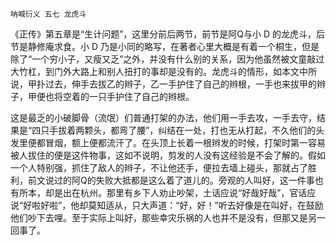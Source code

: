     呐喊衍义 五七 龙虎斗 

   《正传》第五章是“生计问题”，这里分前后两节，前节是阿Q与小 D 的龙虎斗，后节是静修庵求食。小 D 乃是小同的略写，在著者心里大概是有着一个桐生，但是除了“一个穷小子，又瘦又乏”之外，并没有什么别的关系，因为他虽然被文童敲过大竹杠，到门外大路上和别人扭打的事却是没有的。龙虎斗的情形，如本文中所说，甲扑过去，伸手去拔乙的辫子，乙一手护住了自己的辫根，一手也来拔甲的辫子，甲便也将空着的一只手护住了自己的辫根。

   这是最乏的小破脚骨（流氓）们普通打架的办法，他们用一手去攻，一手去守，结果是“四只手拔着两颗头，都弯了腰”，纠结在一处，打也无从打起，不久他们的头发里便都冒烟，额上便都流汗了。在头顶上长着一根辫发的时候，打架时第一容易被人拔住的便是这件物事，这如不说明，剪发的人没有这经验是不会了解的。假如一个人特别强，抓住了敌人的辫子，不让他还手，便拉去墙上碰头，那就占了胜利，前文说过的阿Q的失败大抵都是这么着了道儿的。旁观的人叫好，这一件事也有所本，却是出在杭州。那里有乡下人劝止吵架，土话应说“好哉好哉”，官话应说“好啦好啦”，他却莫知适从，只大声道：“好，好！”听去好像是在叫好，在鼓励他们吵下去哩。至于实际上叫好，那些幸灾乐祸的人也并不是没有，但那又是另一回事了。

